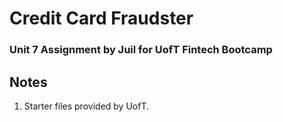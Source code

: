 # Credit Card Fraudster

### Unit 7 Assignment by Juil for UofT Fintech Bootcamp


## Notes
1. Starter files provided by UofT. 
